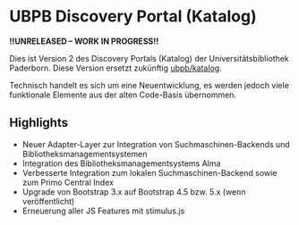 # UBPB Discovery Portal (Katalog)

**!!UNRELEASED – WORK IN PROGRESS!!**

Dies ist Version 2 des Discovery Portals (Katalog) der Universitätsbibliothek Paderborn. Diese Version ersetzt zukünftig [ubpb/katalog](https://github.com/ubpb/katalog).

Technisch handelt es sich um eine Neuentwicklung, es werden jedoch viele funktionale Elemente aus der alten Code-Basis übernommen.

Highlights
----------

* Neuer Adapter-Layer zur Integration von Suchmaschinen-Backends und Bibliotheksmanagementsystemen
* Integration des Bibliotheksmanagementsystems Alma
* Verbesserte Integration zum lokalen Suchmaschinen-Backend sowie zum Primo Central Index
* Upgrade von Bootstrap 3.x auf Bootstrap 4.5 bzw. 5.x (wenn veröffentlicht)
* Erneuerung aller JS Features mit stimulus.js
